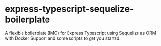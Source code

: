 # express-typescript-sequelize-boilerplate
A flexible boilerplate (IMO) for Express Typescript using Sequelize as ORM with Docker Support and some scripts to get you started.
